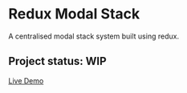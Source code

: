# Redux Modal Stack

A centralised modal stack system built using redux.

## Project status: WIP

[Live Demo](https://nghaosiong98.github.io/redux-modal-stack)